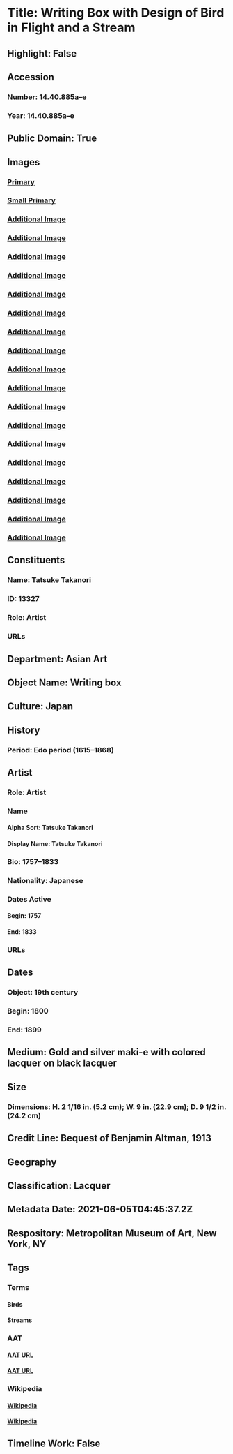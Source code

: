 # Title: Writing Box with Design of Bird in Flight and a Stream
## Highlight: False
## Accession
### Number: 14.40.885a–e
### Year: 14.40.885a–e
## Public Domain: True
## Images
### [Primary](https://images.metmuseum.org/CRDImages/as/original/14_40_885a-e_O1_sf.jpg)
### [Small Primary](https://images.metmuseum.org/CRDImages/as/web-large/14_40_885a-e_O1_sf.jpg)
### [Additional Image](https://images.metmuseum.org/CRDImages/as/original/14_40_885a-e_O2_sf.jpg)
### [Additional Image](https://images.metmuseum.org/CRDImages/as/original/14_40_885a-e_O3_sf.jpg)
### [Additional Image](https://images.metmuseum.org/CRDImages/as/original/14_40_885a-e_O4_sf.jpg)
### [Additional Image](https://images.metmuseum.org/CRDImages/as/original/14_40_885a-e_O5_sf.jpg)
### [Additional Image](https://images.metmuseum.org/CRDImages/as/original/14_40_885a-e_O6_sf.jpg)
### [Additional Image](https://images.metmuseum.org/CRDImages/as/original/14_40_885a-e_O7_sf.jpg)
### [Additional Image](https://images.metmuseum.org/CRDImages/as/original/14_40_885a-e_O8_sf.jpg)
### [Additional Image](https://images.metmuseum.org/CRDImages/as/original/14_40_885a-e_O9_sf.jpg)
### [Additional Image](https://images.metmuseum.org/CRDImages/as/original/14_40_885a-e_O10_sf.jpg)
### [Additional Image](https://images.metmuseum.org/CRDImages/as/original/14_40_885a-e_O11_sf.jpg)
### [Additional Image](https://images.metmuseum.org/CRDImages/as/original/14_40_885a-e_O12_sf.jpg)
### [Additional Image](https://images.metmuseum.org/CRDImages/as/original/14_40_885a-e_O13_sf.jpg)
### [Additional Image](https://images.metmuseum.org/CRDImages/as/original/14_40_885a-e_O14_sf.jpg)
### [Additional Image](https://images.metmuseum.org/CRDImages/as/original/14_40_885a-e_O15_sf.jpg)
### [Additional Image](https://images.metmuseum.org/CRDImages/as/original/14_40_885a-e_O16_sf.jpg)
### [Additional Image](https://images.metmuseum.org/CRDImages/as/original/14_40_885a-e_O17_sf.jpg)
### [Additional Image](https://images.metmuseum.org/CRDImages/as/original/14_40_885_inside.jpg)
### [Additional Image](https://images.metmuseum.org/CRDImages/as/original/14_40_885_d1.jpg)
## Constituents
### Name: Tatsuke Takanori
### ID: 13327
### Role: Artist
### URLs
## Department: Asian Art
## Object Name: Writing box
## Culture: Japan
## History
### Period: Edo period (1615–1868)
## Artist
### Role: Artist
### Name
#### Alpha Sort: Tatsuke Takanori
#### Display Name: Tatsuke Takanori
### Bio: 1757–1833
### Nationality: Japanese
### Dates Active
#### Begin: 1757
#### End: 1833
### URLs
## Dates
### Object: 19th century
### Begin: 1800
### End: 1899
## Medium: Gold and silver maki-e with colored lacquer on black lacquer
## Size
### Dimensions: H. 2 1/16 in. (5.2 cm); W. 9 in. (22.9 cm); D. 9 1/2 in. (24.2 cm)
## Credit Line: Bequest of Benjamin Altman, 1913
## Geography
## Classification: Lacquer
## Metadata Date: 2021-06-05T04:45:37.2Z
## Respository: Metropolitan Museum of Art, New York, NY
## Tags
### Terms
#### Birds
#### Streams
### AAT
#### [AAT URL](http://vocab.getty.edu/page/aat/300266506)
#### [AAT URL](http://vocab.getty.edu/page/aat/300008699)
### Wikipedia
#### [Wikipedia]()
#### [Wikipedia]()
## Timeline Work: False